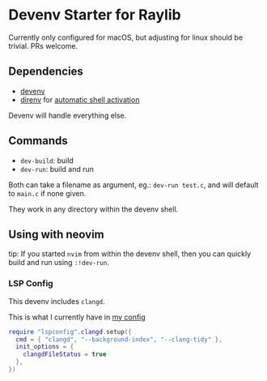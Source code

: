 # Devenv Starter for Raylib

Currently only configured for macOS, but adjusting for linux should be trivial.
PRs welcome.

## Dependencies

- [devenv](https://devenv.sh/getting-started/)
- [direnv](https://direnv.net/) for [automatic shell activation]

Devenv will handle everything else.

## Commands

- `dev-build`: build
- `dev-run`: build and run

Both can take a filename as argument, eg.: `dev-run test.c`, and will default to `main.c` if none given.

They work in any directory within the devenv shell.

## Using with neovim 

tip: If you started `nvim` from within the devenv shell, then you can quickly
build and run using `:!dev-run`.

### LSP Config

This devenv includes `clangd`.

This is what I currently have in [my config]

```lua
require "lspconfig".clangd.setup({
  cmd = { "clangd", "--background-index", "--clang-tidy" },
  init_options = {
    clangdFileStatus = true
  },
})
```

[my config]: https://github.com/nocksock/dotfiles/blob/main/nvim/after/plugin/lsp/clangd.lua
[automatic shell activation]: https://devenv.sh/automatic-shell-activation/
